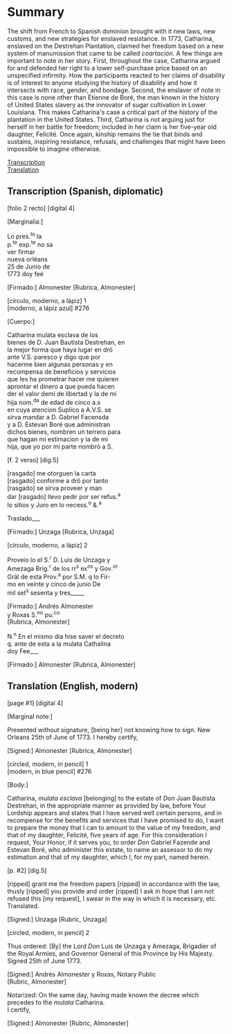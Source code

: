# Summary  
The shift from French to Spanish dominion brought with it new laws, new customs, and new strategies for enslaved resistance. In 1773, Catharina, enslaved on the Destrehan Plantation, claimed her freedom based on a new system of manumission that came to be called *coartación*.  A few things are important to note in her story. First, throughout the case,  Catharina argued for and defended her right to a lower self-purchase price based on an unspecified infirmity. How the participants reacted to her claims of disability is of interest to anyone studying the history of disability and how it intersects with race, gender, and bondage. Second, the enslaver of note in this case is none other than Étienne de Boré, the man known in the history of United States slavery as the innovator of sugar cultivation in Lower Louisiana. This makes Catharina's case a critical part of the history of the plantation in the United States. Third, Catharina is not arguing just for herself in her battle for freedom; included in her claim is her five-year old daughter, Felicité. Once again, kinship remains the tie that binds and sustains, inspiring resistance, refusals, and challenges that might have been impossible to imagine otherwise.
  
[Transcription](#transcription-spanish-diplomatic)  
[Translation](#translation-english-modern)  
  
## Transcription (Spanish, diplomatic)  
  
  
[folio 2 recto] [digital 4]  
  
  
[Marginalia:]  
  
Lo pres.<sup>to</sup> la  
p.<sup>te</sup> exp.<sup>te</sup> no sa  
ver firmar  
nueva orléans  
25 de Junio de  
1773 doy feé  
  
[Firmado:] Almonester  [Rubrica, Almonester]  
  
  
[círculo, moderno, a lápiz] 1  
[moderno, a lápiz azul] #276  
  
[Cuerpo:]  
  
Catharina mulata esclava de los   
bienes de D. Juan Bautista Destrehan, en   
la mejor forma que haya lugar en drõ   
ante V.S. paresco y digo que por   
hacerme bien algunas personas y en   
recompensa de beneficios y servicios   
que les ha prometrar hacer me quieren   
aprontar el dinero a que pueda hacen   
der el valor demi de libertad y la de mi   
hija nom.<sup>da</sup>  de edad de cinco a.s   
en cuya atencion Suplico a A.V.S. se   
sirva mandar a D. Gabriel Facensda  
y a D. Estevan Boré que administran   
dichos bienes, nombren un terrero para   
que hagan mi estimacion y la de mi   
hija, que yo por mi parte nombró a S.  
  
  
[f. 2 verso] [dig.5]  
  
  
[rasgado] me otorguen la carta  
[rasgado] conforme a drõ por tanto  
[rasgado] se sirva proveer y man  
dar [rasgado] llevo pedir por ser refus.<sup>a</sup>  
lo sitios y Juro en lo necess.<sup>o</sup> &.<sup>a</sup>  
  
  
Traslado___  
  
[Firmado:] Unzaga  [Rubrica, Unzaga]  
  
  
[círculo, moderno, a lápiz] 2  
  
Proveio lo el S.<sup>r</sup> D. Luis de Unzaga y  
Amezaga Brig.<sup>r</sup> de los rr<sup>s</sup> ex<sup>os</sup> y Gov.<sup>or</sup>  
Grãl de esta Prov.<sup>a</sup> por S.M. q lo Fir-  
mo en veinte y cinco de junio De   
mil set<sup>s</sup> sesenta y tres_____  
  
[Firmado:] Andrés Almonester   
y Roxas S.<sup>no</sup> pu.<sup>co</sup>   
[Rubrica, Almonester]  
  
  
N.<sup>n</sup>   En el mismo dia hise saver el decreto  
q. ante de esta a la mulata Cathalina  
doy Fee___  
  
[Firmado:] Almonester [Rubrica, Almonester]  


## Translation (English, modern)  
  
[page #1] [digital 4]  
  
  
[Marginal note:]  
  
Presented without signature, [being her] not knowing how to sign. New Orleans 25th of June of 1773. I hereby certify,  
  
[Signed:] Almonester  [Rubrica, Almonester]  
  
  
[circled, modern, in pencil] 1  
[modern, in blue pencil] #276  
  
  
[Body:]  
  
Catharina, _mulata esclava_ [belonging] to the estate of *Don* Juan Bautista Destrehan, in the appropriate manner as provided by law, before Your Lordship appears and states that I have served well certain persons, and in recompense for the benefits and services that I have promised to do, I want to prepare the money that I can to amount to the value of my freedom, and that of my daughter, Felicité, five years of age. For this consideration I request, Your Honor, if it serves you, to order _Don_ Gabriel Fazende and Estevan Boré, who administer this estate, to name an assessor to do my estimation and that of my daughter, which I, for my part, named herein.  
  
  
[p. #2] [dig.5]  
  
  
[ripped] grant me the freedom papers [ripped] in accordance with the law, thusly [ripped] you provide and order [ripped] I ask in hope that I am not refused this [my request], I swear in the way in which it is necessary, etc.   
Translated.  
  
[Signed:] Unzaga  [Rubric, Unzaga]  
  
  
[circled, modern, in pencil] 2  
  
Thus ordered: [By] the Lord _Don_ Luis de Unzaga y Amezaga, Brigadier of the Royal Armies, and Governor General of this Province by His Majesty. Signed 25th of June 1773.  
  
[Signed:] Andrés Almonester y Roxas, Notary Public  
[Rubric, Almonester]  
  
  
Notarized: On the same day, having made known the decree which precedes to the _mulata_ Catharina.  
I certify,  
  
[Signed:] Almonester [Rubric, Almonester]   


    
